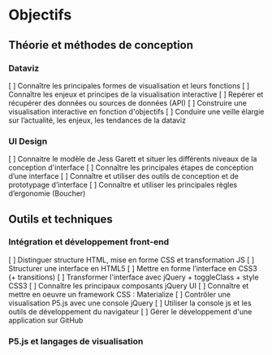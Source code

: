 # Objectifs

## Théorie et méthodes de conception

### Dataviz

[ ] Connaître les principales formes de visualisation et leurs fonctions
[ ] Connaître les enjeux et principes de la visualisation interactive
[ ] Repérer et récupérer des données ou sources de données (API)
[ ] Construire une visualisation interactive en fonction d'objectifs
[ ] Conduire une veille élargie sur l’actualité, les enjeux, les tendances de la dataviz

### UI Design

[ ] Connaitre le modèle de Jess Garett et situer les différents niveaux de la conception d'interface
[ ] Connaître les principales étapes de conception d’une interface
[ ] Connaître et utiliser des outils de conception et de prototypage d’interface
[ ] Connaître et utiliser les principales règles d’ergonomie (Boucher)

## Outils et techniques

### Intégration et développement front-end

[ ] Distinguer structure HTML, mise en forme CSS et transformation JS
[ ] Structurer une interface en HTML5
[ ] Mettre en forme l’interface en CSS3 (+ transitions)
[ ] Transformer l'interface avec jQuery + toggleClass + style CSS3
[ ] Connaître les principaux composants jQuery UI
[ ] Connaître et mettre en oeuvre un framework CSS : Materialize
[ ] Contrôler une visualisation P5.js avec une console jQuery
[ ] Utiliser la console js et les outils de développement du navigateur
[ ] Gérer le développement d'une application sur GitHub

### P5.js et langages de visualisation
